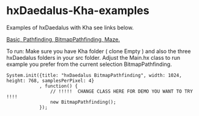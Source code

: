 # hxDaedalus-Kha-examples
Examples of hxDaedalus with Kha see links below.

[Basic, ](https://hxdaedalus.github.io/hxDaedalus-Kha-examples/build/basic/)
[Pathfinding, ](https://hxdaedalus.github.io/hxDaedalus-Kha-examples/build/pathfinding/)
[BitmapPathfinding, ](https://hxdaedalus.github.io/hxDaedalus-Kha-examples/build/bitmapPathfinding/)
[Maze. ](https://hxdaedalus.github.io/hxDaedalus-Kha-examples/build/maze/)

To run:
Make sure you have Kha folder ( clone Empty ) and also the three hxDaedalus folders in your src folder.
Adjust the Main.hx class to run example you prefer from the current selection BitmapPathfinding.
```code 
System.init({title: "hxDaedalus BitmapPathfinding", width: 1024, height: 768, samplesPerPixel: 4}
            , function() {
                // !!!!!  CHANGE CLASS HERE FOR DEMO YOU WANT TO TRY !!!!
                new BitmapPathfinding();
            });
 ```
